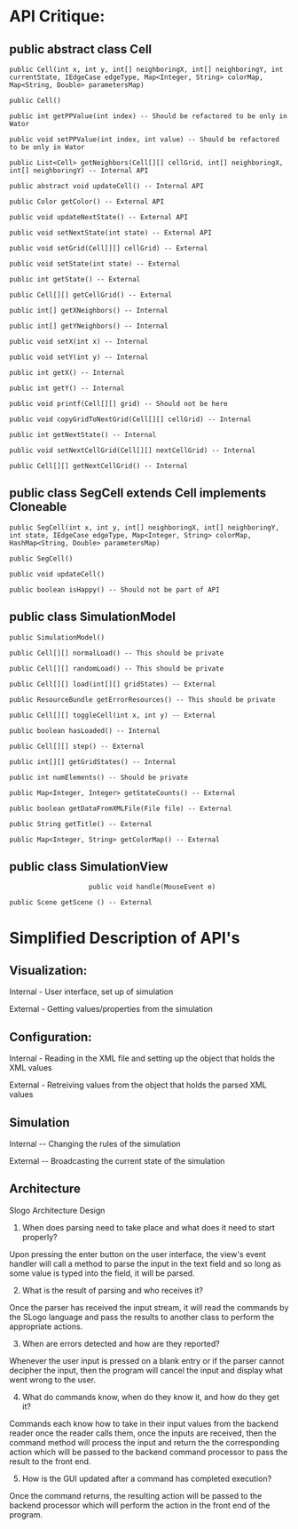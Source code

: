 # API Critique:

## public abstract class Cell

  	public Cell(int x, int y, int[] neighboringX, int[] neighboringY, int currentState, IEdgeCase edgeType, Map<Integer, String> colorMap,  Map<String, Double> parametersMap)
  	
	public Cell() 
	
	public int getPPValue(int index) -- Should be refactored to be only in Wator
	
	public void setPPValue(int index, int value) -- Should be refactored to be only in Wator
	
	public List<Cell> getNeighbors(Cell[][] cellGrid, int[] neighboringX, int[] neighboringY) -- Internal API
	
    public abstract void updateCell() -- Internal API
    
    public Color getColor() -- External API
    
    public void updateNextState() -- External API
    
    public void setNextState(int state) -- External API
    
    public void setGrid(Cell[][] cellGrid) -- External
    
    public void setState(int state) -- External
    
    public int getState() -- External
    
    public Cell[][] getCellGrid() -- External
    
    public int[] getXNeighbors() -- Internal
    
    public int[] getYNeighbors() -- Internal
    
    public void setX(int x) -- Internal
    
    public void setY(int y) -- Internal
    
    public int getX() -- Internal
    
    public int getY() -- Internal
    
    public void printf(Cell[][] grid) -- Should not be here
    
	public void copyGridToNextGrid(Cell[][] cellGrid) -- Internal
	
	public int getNextState() -- Internal
	
	public void setNextCellGrid(Cell[][] nextCellGrid) -- Internal
	
	public Cell[][] getNextCellGrid() -- Internal

## public class SegCell extends Cell implements Cloneable

  	public SegCell(int x, int y, int[] neighboringX, int[] neighboringY, int state, IEdgeCase edgeType, Map<Integer, String> colorMap, HashMap<String, Double> parametersMap) 
  	
	public SegCell() 
	
	public void updateCell() 
	
	public boolean isHappy() -- Should not be part of API

## public class SimulationModel 

  	public SimulationModel() 
  	
	public Cell[][] normalLoad() -- This should be private
	
	public Cell[][] randomLoad() -- This should be private
	
	public Cell[][] load(int[][] gridStates) -- External
	
	public ResourceBundle getErrorResources() -- This should be private
	
	public Cell[][] toggleCell(int x, int y) -- External
	
	public boolean hasLoaded() -- Internal
	
    public Cell[][] step() -- External
    
    public int[][] getGridStates() -- Internal
    
    public int numElements() -- Should be private
    
    public Map<Integer, Integer> getStateCounts() -- External
    
    public boolean getDataFromXMLFile(File file) -- External
    
    public String getTitle() -- External
    
	public Map<Integer, String> getColorMap() -- External
	

## public class SimulationView
      	
      					public void handle(MouseEvent e) 
      					
    public Scene getScene () -- External
    
# Simplified Description of API's

## Visualization:

Internal - User interface, set up of simulation

External - Getting values/properties from the simulation

## Configuration:

Internal - Reading in the XML file and setting up the object that holds the XML values

External - Retreiving values from the object that holds the parsed XML values

## Simulation

Internal -- Changing the rules of the simulation

External -- Broadcasting the current state of the simulation


## Architecture

Slogo Architecture Design

1. When does parsing need to take place and what does it need to start properly?

Upon pressing the enter button on the user interface, the view's event handler will call a method to parse the input in the text field and so long as some value is typed into the field, it will be parsed.

2. What is the result of parsing and who receives it?

Once the parser has received the input stream, it will read the commands by the SLogo language and pass the results to another class to perform the appropriate actions.

3. When are errors detected and how are they reported?

Whenever the user input is pressed on a blank entry or if the parser cannot decipher the input, then the program will cancel the input and display what went wrong to the user. 

4. What do commands know, when do they know it, and how do they get it?

Commands each know how to take in their input values from the backend reader once the reader calls them, once the inputs are received, then the command method will process the input and return the the corresponding action which will be passed to the backend command processor to pass the result to the front end.

5. How is the GUI updated after a command has completed execution?

Once the command returns, the resulting action will be passed to the backend processor which will
perform the action in the front end of the program.
